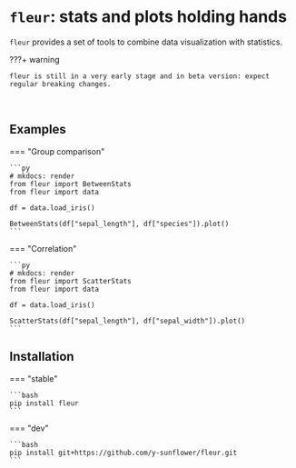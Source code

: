 # `fleur`: stats and plots holding hands

`fleur` provides a set of tools to combine data visualization with statistics.

???+ warning

    fleur is still in a very early stage and in beta version: expect regular breaking changes.

<br>

## Examples

=== "Group comparison"

    ```py
    # mkdocs: render
    from fleur import BetweenStats
    from fleur import data

    df = data.load_iris()

    BetweenStats(df["sepal_length"], df["species"]).plot()
    ```

=== "Correlation"

    ```py
    # mkdocs: render
    from fleur import ScatterStats
    from fleur import data

    df = data.load_iris()

    ScatterStats(df["sepal_length"], df["sepal_width"]).plot()
    ```

## Installation

=== "stable"

    ```bash
    pip install fleur
    ```

=== "dev"

    ```bash
    pip install git+https://github.com/y-sunflower/fleur.git
    ```

<br><br>
